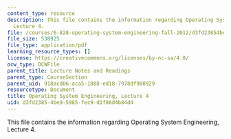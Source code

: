 ```yaml
---
content_type: resource
description: This file contains the information regarding Operating System Engineering,
  Lecture 4.
file: /courses/6-828-operating-system-engineering-fall-2012/d3fd23854be95985fec9d1f86d4b84d4_MIT6_828F12_lec4_notes.pdf
file_size: 538925
file_type: application/pdf
learning_resource_types: []
license: https://creativecommons.org/licenses/by-nc-sa/4.0/
ocw_type: OCWFile
parent_title: Lecture Notes and Readings
parent_type: CourseSection
parent_uid: 918acd06-aca5-1088-ed18-7978df900929
resourcetype: Document
title: Operating System Engineering, Lecture 4
uid: d3fd2385-4be9-5985-fec9-d1f86d4b84d4
---
```

This file contains the information regarding Operating System Engineering, Lecture 4.